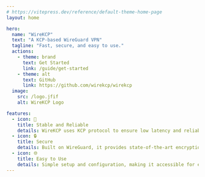 ```yaml
---
# https://vitepress.dev/reference/default-theme-home-page
layout: home

hero:
  name: "WireKCP"
  text: "A KCP-based WireGuard VPN"
  tagline: "Fast, secure, and easy to use."
  actions:
    - theme: brand
      text: Get Started
      link: /guide/get-started
    - theme: alt
      text: GitHub
      link: https://github.com/wirekcp/wirekcp
  image:
    src: /logo.jfif
    alt: WireKCP Logo

features:
  - icon: 🦾
    title: Stable and Reliable
    details: WireKCP uses KCP protocol to ensure low latency and reliable connections.
  - icon: 🔒
    title: Secure
    details: Built on WireGuard, it provides state-of-the-art encryption.
  - icon: 🌐
    title: Easy to Use
    details: Simple setup and configuration, making it accessible for everyone.
---
```


